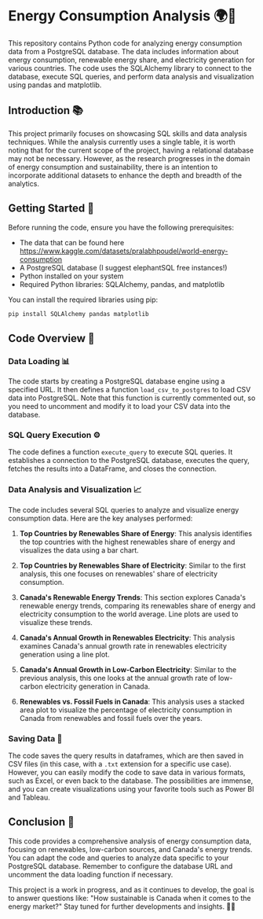 # Energy Consumption Analysis 🌍🔌

This repository contains Python code for analyzing energy consumption data from a PostgreSQL database. The data includes information about energy consumption, renewable energy share, and electricity generation for various countries. The code uses the SQLAlchemy library to connect to the database, execute SQL queries, and perform data analysis and visualization using pandas and matplotlib.

## Introduction 📚
This project primarily focuses on showcasing SQL skills and data analysis techniques. While the analysis currently uses a single table, it is worth noting that for the current scope of the project, having a relational database may not be necessary. However, as the research progresses in the domain of energy consumption and sustainability, there is an intention to incorporate additional datasets to enhance the depth and breadth of the analytics.

## Getting Started 🚀

Before running the code, ensure you have the following prerequisites:

- The data that can be found here https://www.kaggle.com/datasets/pralabhpoudel/world-energy-consumption
- A PostgreSQL database (I suggest elephantSQL free instances!)
- Python installed on your system
- Required Python libraries: SQLAlchemy, pandas, and matplotlib

You can install the required libraries using pip:

```bash
pip install SQLAlchemy pandas matplotlib
```

## Code Overview 📃

### Data Loading 📊

The code starts by creating a PostgreSQL database engine using a specified URL. It then defines a function `load_csv_to_postgres` to load CSV data into PostgreSQL. Note that this function is currently commented out, so you need to uncomment and modify it to load your CSV data into the database.

### SQL Query Execution ⚙️

The code defines a function `execute_query` to execute SQL queries. It establishes a connection to the PostgreSQL database, executes the query, fetches the results into a DataFrame, and closes the connection.

### Data Analysis and Visualization 📈

The code includes several SQL queries to analyze and visualize energy consumption data. Here are the key analyses performed:

1. **Top Countries by Renewables Share of Energy**: This analysis identifies the top countries with the highest renewables share of energy and visualizes the data using a bar chart.

2. **Top Countries by Renewables Share of Electricity**: Similar to the first analysis, this one focuses on renewables' share of electricity consumption.

3. **Canada's Renewable Energy Trends**: This section explores Canada's renewable energy trends, comparing its renewables share of energy and electricity consumption to the world average. Line plots are used to visualize these trends.

4. **Canada's Annual Growth in Renewables Electricity**: This analysis examines Canada's annual growth rate in renewables electricity generation using a line plot.

5. **Canada's Annual Growth in Low-Carbon Electricity**: Similar to the previous analysis, this one looks at the annual growth rate of low-carbon electricity generation in Canada.

6. **Renewables vs. Fossil Fuels in Canada**: This analysis uses a stacked area plot to visualize the percentage of electricity consumption in Canada from renewables and fossil fuels over the years.

### Saving Data 💾

The code saves the query results in dataframes, which are then saved in CSV files (in this case, with a `.txt` extension for a specific use case). However, you can easily modify the code to save data in various formats, such as Excel, or even back to the database. The possibilities are immense, and you can create visualizations using your favorite tools such as Power BI and Tableau.

## Conclusion 🌟

This code provides a comprehensive analysis of energy consumption data, focusing on renewables, low-carbon sources, and Canada's energy trends. You can adapt the code and queries to analyze data specific to your PostgreSQL database. Remember to configure the database URL and uncomment the data loading function if necessary.

This project is a work in progress, and as it continues to develop, the goal is to answer questions like: "How sustainable is Canada when it comes to the energy market?" Stay tuned for further developments and insights. 🍁🌿

